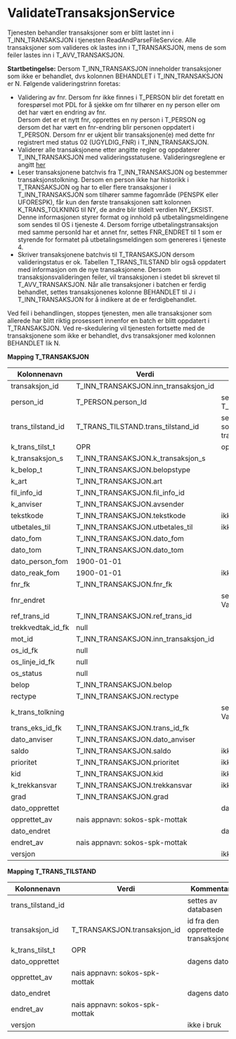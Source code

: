 # ValidateTransaksjonService

Tjenesten behandler transaksjoner som er blitt lastet inn i T_INN_TRANSAKSJON i tjenesten ReadAndParseFileService. Alle transaksjoner som valideres ok lastes inn i T_TRANSAKSJON, mens de som feiler
lastes inn i T_AVV_TRANSAKSJON.

**Startbetingelse:** Dersom T_INN_TRANSAKSJON inneholder transaksjoner som ikke er behandlet, dvs kolonnen BEHANDLET i T_INN_TRANSAKSJON er N.
Følgende valideringstrinn foretas:

* Validering av fnr. Dersom fnr ikke finnes i T_PERSON blir det foretatt en forespørsel mot PDL for å sjekke om fnr tilhører en ny person eller om det har vært en endring av fnr.
  <br/> Dersom det er et nytt fnr, opprettes en ny person i T_PERSON og dersom det har vært en fnr-endring blir personen oppdatert i T_PERSON. Dersom fnr er ukjent blir transaksjonen(e) med dette fnr
  registrert med status 02 (UGYLDIG_FNR) i T_INN_TRANSAKSJON.
* Validerer alle transaksjonene etter angitte regler og oppdaterer T_INN_TRANSAKSJON med valideringsstatusene. Valideringsreglene er angitt [her](./valideringsregler/transaksjonsvalidering.md)
* Leser transaksjonene batchvis fra T_INN_TRANSAKSJON og bestemmer transaksjonstolkning. Dersom en person ikke har historikk i T_TRANSAKSJON og har to eller flere transaksjoner i T_INN_TRANSAKSJON som
  tilhører samme fagområde (PENSPK eller UFORESPK), får kun den første transaksjonen satt kolonnen K_TRANS_TOLKNING til NY, de andre blir tildelt verdien NY_EKSIST. Denne informasjonen styrer format
  og innhold på utbetalingsmeldingene som sendes til OS i tjeneste 4. Dersom forrige utbetalingstransaksjon med samme personId har et annet fnr, settes FNR_ENDRET til 1 som er styrende for formatet på
  utbetalingsmeldingen som genereres i tjeneste 4.
* Skriver transaksjonene batchvis til T_TRANSAKSJON dersom valideringstatus er ok. Tabellen T_TRANS_TILSTAND blir også oppdatert med informasjon om de nye transaksjonene. Dersom
  transaksjonsvalideringen feiler, vil transaksjonen i stedet bli skrevet til T_AVV_TRANSAKSJON.
  Når alle transaksjoner i batchen er ferdig behandlet, settes transaksjonenes kolonne BEHANDLET til J i T_INN_TRANSAKSJON for å indikere at de er ferdigbehandlet.

Ved feil i behandlingen, stoppes tjenesten, men alle transaksjoner som allerede har blitt riktig prosessert innenfor en batch er blitt oppdatert i T_TRANSAKSJON.
Ved re-skedulering vil tjenesten fortsette med de transaksjonene som ikke er behandlet, dvs transaksjoner med kolonnen BEHANDLET lik N.

**Mapping T_TRANSAKSJON**

| Kolonnenavn       | Verdi                                | Kommentar                                                               |
|-------------------|--------------------------------------|-------------------------------------------------------------------------|
| transaksjon_id    | T_INN_TRANSAKSJON.inn_transaksjon_id |                                                                         |
| person_id         | T_PERSON.person_Id                   | settes via T_INN_TRANSAKSJON.fnr_fk                                     |
| trans_tilstand_id | T_TRANS_TILSTAND.trans_tilstand_id   | settes til id’en til tilstanden som opprettes for den nye transaksjonen |
| k_trans_tilst_t   | OPR                                  | opprettet                                                               |
| k_transaksjon_s   | T_INN_TRANSAKSJON.k_transaksjon_s    |                                                                         |
| k_belop_t         | T_INN_TRANSAKSJON.belopstype         |                                                                         |
| k_art             | T_INN_TRANSAKSJON.art                |                                                                         |
| fil_info_id       | T_INN_TRANSAKSJON.fil_info_id        |                                                                         |
| k_anviser         | T_INN_TRANSAKSJON.avsender           |                                                                         |
| tekstkode         | T_INN_TRANSAKSJON.tekstkode          | ikke i bruk                                                             |
| utbetales_til     | T_INN_TRANSAKSJON.utbetales_til      | ikke i bruk                                                             |
| dato_fom          | T_INN_TRANSAKSJON.dato_fom           |                                                                         |
| dato_tom          | T_INN_TRANSAKSJON.dato_tom           |                                                                         |
| dato_person_fom   | 1900-01-01                           |                                                                         |
| dato_reak_fom     | 1900-01-01                           | ikke i bruk                                                             |
| fnr_fk            | T_INN_TRANSAKSJON.fnr_fk             |                                                                         |
| fnr_endret        |                                      | settes i ValidateTransaksjonService                                     |
| ref_trans_id      | T_INN_TRANSAKSJON.ref_trans_id       |                                                                         |
| trekkvedtak_id_fk | null                                 |                                                                         |
| mot_id            | T_INN_TRANSAKSJON.inn_transaksjon_id |                                                                         |
| os_id_fk          | null                                 |                                                                         |
| os_linje_id_fk    | null                                 |                                                                         |
| os_status         | null                                 |                                                                         |
| belop             | T_INN_TRANSAKSJON.belop              |                                                                         |
| rectype           | T_INN_TRANSAKSJON.rectype            |                                                                         |
| k_trans_tolkning  |                                      | settes i ValidateTransaksjonService                                     |
| trans_eks_id_fk   | T_INN_TRANSAKSJON.trans_id_fk        |                                                                         |
| dato_anviser      | T_INN_TRANSAKSJON.dato_anviser       |                                                                         |
| saldo             | T_INN_TRANSAKSJON.saldo              | ikke i bruk                                                             |
| prioritet         | T_INN_TRANSAKSJON.prioritet          | ikke i bruk                                                             |
| kid               | T_INN_TRANSAKSJON.kid                | ikke i bruk                                                             |
| k_trekkansvar     | T_INN_TRANSAKSJON.trekkansvar        | ikke i bruk                                                             |
| grad              | T_INN_TRANSAKSJON.grad               |                                                                         |
| dato_opprettet    |                                      | dagens dato                                                             |
| opprettet_av      | nais appnavn: sokos-spk-mottak       |                                                                         |
| dato_endret       |                                      | dagens dato                                                             |
| endret_av         | nais appnavn: sokos-spk-mottak       |                                                                         |
| versjon           |                                      | ikke i bruk                                                             |

**Mapping T_TRANS_TILSTAND**

| Kolonnenavn       | Verdi                          | Kommentar                           |
|-------------------|--------------------------------|-------------------------------------|
| trans_tilstand_id |                                | settes av databasen                 |
| transaksjon_id    | T_TRANSAKSJON.transaksjon_id   | id fra den opprettede transaksjonen |
| k_trans_tilst_t   | OPR                            |                                     |
| dato_opprettet    |                                | dagens dato                         |
| opprettet_av      | nais appnavn: sokos-spk-mottak |                                     |
| dato_endret       |                                | dagens dato                         |
| endret_av         | nais appnavn: sokos-spk-mottak |                                     |
| versjon           |                                | ikke i bruk                         |
